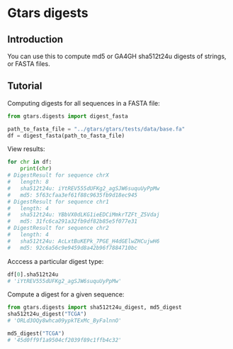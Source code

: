 # Gtars digests

## Introduction

You can use this to compute md5 or GA4GH sha512t24u digests of strings, or FASTA files.

## Tutorial

Computing digests for all sequences in a FASTA file:

```python
from gtars.digests import digest_fasta

path_to_fasta_file = "../gtars/gtars/tests/data/base.fa"
df = digest_fasta(path_to_fasta_file)
```

View results:

```python
for chr in df:
    print(chr)
# DigestResult for sequence chrX
#   length: 8
#   sha512t24u: iYtREV555dUFKg2_agSJW6suquUyPpMw
#   md5: 5f63cfaa3ef61f88c9635fb9d18ec945
# DigestResult for sequence chr1
#   length: 4
#   sha512t24u: YBbVX0dLKG1ieEDCiMmkrTZFt_Z5Vdaj
#   md5: 31fc6ca291a32fb9df82b85e5f077e31
# DigestResult for sequence chr2
#   length: 4
#   sha512t24u: AcLxtBuKEPk_7PGE_H4dGElwZHCujwH6
#   md5: 92c6a56c9e9459d8a42b96f7884710bc
```

Acccess a particular digest type:

```python
df[0].sha512t24u
# 'iYtREV555dUFKg2_agSJW6suquUyPpMw'
```

Compute a digest for a given sequence:

```python
from gtars.digests import sha512t24u_digest, md5_digest
sha512t24u_digest("TCGA")
# 'ORLd3OQy8whca09ypkTExMc_ByFalnnO'

md5_digest("TCGA")
# '45d0ff9f1a9504cf2039f89c1ffb4c32'
```